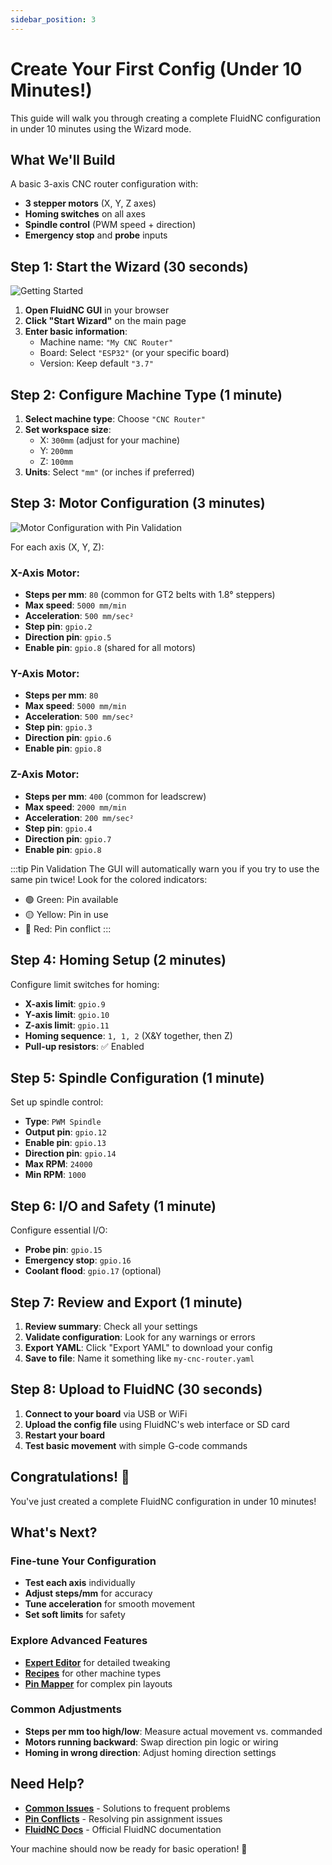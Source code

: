 ```yaml
---
sidebar_position: 3
---
```


# Create Your First Config (Under 10 Minutes!)

This guide will walk you through creating a complete FluidNC configuration in under 10 minutes using the Wizard mode.

## What We'll Build

A basic 3-axis CNC router configuration with:
- **3 stepper motors** (X, Y, Z axes)
- **Homing switches** on all axes
- **Spindle control** (PWM speed + direction)
- **Emergency stop** and **probe** inputs

## Step 1: Start the Wizard (30 seconds)

![Getting Started](/img/screenshots/docs-intro-page.png)

1. **Open FluidNC GUI** in your browser
2. **Click "Start Wizard"** on the main page
3. **Enter basic information**:
   - Machine name: `"My CNC Router"`
   - Board: Select `"ESP32"` (or your specific board)
   - Version: Keep default `"3.7"`

## Step 2: Configure Machine Type (1 minute)

1. **Select machine type**: Choose `"CNC Router"`
2. **Set workspace size**:
   - X: `300mm` (adjust for your machine)
   - Y: `200mm`
   - Z: `100mm`
3. **Units**: Select `"mm"` (or inches if preferred)

## Step 3: Motor Configuration (3 minutes)

![Motor Configuration with Pin Validation](/img/screenshots/wizard-interface.png)

For each axis (X, Y, Z):

### X-Axis Motor:
- **Steps per mm**: `80` (common for GT2 belts with 1.8° steppers)
- **Max speed**: `5000 mm/min`
- **Acceleration**: `500 mm/sec²`
- **Step pin**: `gpio.2`
- **Direction pin**: `gpio.5`
- **Enable pin**: `gpio.8` (shared for all motors)

### Y-Axis Motor:
- **Steps per mm**: `80`
- **Max speed**: `5000 mm/min`
- **Acceleration**: `500 mm/sec²`
- **Step pin**: `gpio.3`
- **Direction pin**: `gpio.6`
- **Enable pin**: `gpio.8`

### Z-Axis Motor:
- **Steps per mm**: `400` (common for leadscrew)
- **Max speed**: `2000 mm/min`
- **Acceleration**: `200 mm/sec²`
- **Step pin**: `gpio.4`
- **Direction pin**: `gpio.7`
- **Enable pin**: `gpio.8`

:::tip Pin Validation
The GUI will automatically warn you if you try to use the same pin twice! Look for the colored indicators:
- 🟢 Green: Pin available
- 🟡 Yellow: Pin in use
- 🔴 Red: Pin conflict
:::

## Step 4: Homing Setup (2 minutes)

Configure limit switches for homing:

- **X-axis limit**: `gpio.9`
- **Y-axis limit**: `gpio.10`
- **Z-axis limit**: `gpio.11`
- **Homing sequence**: `1, 1, 2` (X&Y together, then Z)
- **Pull-up resistors**: ✅ Enabled

## Step 5: Spindle Configuration (1 minute)

Set up spindle control:

- **Type**: `PWM Spindle`
- **Output pin**: `gpio.12`
- **Enable pin**: `gpio.13`
- **Direction pin**: `gpio.14`
- **Max RPM**: `24000`
- **Min RPM**: `1000`

## Step 6: I/O and Safety (1 minute)

Configure essential I/O:

- **Probe pin**: `gpio.15`
- **Emergency stop**: `gpio.16`
- **Coolant flood**: `gpio.17` (optional)

## Step 7: Review and Export (1 minute)

1. **Review summary**: Check all your settings
2. **Validate configuration**: Look for any warnings or errors
3. **Export YAML**: Click "Export YAML" to download your config
4. **Save to file**: Name it something like `my-cnc-router.yaml`

## Step 8: Upload to FluidNC (30 seconds)

1. **Connect to your board** via USB or WiFi
2. **Upload the config file** using FluidNC's web interface or SD card
3. **Restart your board**
4. **Test basic movement** with simple G-code commands

## Congratulations! 🎉

You've just created a complete FluidNC configuration in under 10 minutes!

## What's Next?

### Fine-tune Your Configuration
- **Test each axis** individually
- **Adjust steps/mm** for accuracy
- **Tune acceleration** for smooth movement
- **Set soft limits** for safety

### Explore Advanced Features
- **[Expert Editor](../features/expert-editor.md)** for detailed tweaking
- **[Recipes](../recipes/index.md)** for other machine types
- **[Pin Mapper](../features/pin-mapper.md)** for complex pin layouts

### Common Adjustments
- **Steps per mm too high/low**: Measure actual movement vs. commanded
- **Motors running backward**: Swap direction pin logic or wiring
- **Homing in wrong direction**: Adjust homing direction settings

## Need Help?

- **[Common Issues](../troubleshooting/common-issues.md)** - Solutions to frequent problems
- **[Pin Conflicts](../troubleshooting/pin-conflicts.md)** - Resolving pin assignment issues
- **[FluidNC Docs](https://github.com/bdring/FluidNC/wiki)** - Official FluidNC documentation

Your machine should now be ready for basic operation! 🚀